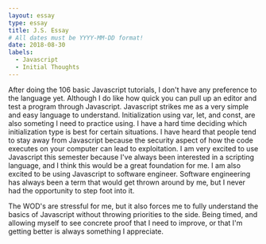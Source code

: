```yaml
---
layout: essay
type: essay
title: J.S. Essay
# All dates must be YYYY-MM-DD format!
date: 2018-08-30
labels:
  - Javascript
  - Initial Thoughts
---
```



After doing the 106 basic Javascript tutorials, I don't have any preference to the language yet. Although I do like how quick you can pull up an editor and test a program through Javascript. Javascript strikes me as a very simple and easy language to understand. Initialization using var, let, and const, are also someting I need to practice using. I have a hard time deciding which initialization type is best for certain situations. I have heard that people tend to stay away from Javascript because the security aspect of how the code executes on your computer can lead to exploitation. I am very excited to use Javascript this semester because I've always been interested in a scripting language, and I think this would be a great foundation for me. I am also excited to be using Javascript to software engineer. Software engineering has always been a term that would get thrown around by me, but I never had the opportunity to step foot into it.

The WOD's are stressful for me, but it also forces me to fully understand the basics of Javascript without throwing priorities to the side. Being timed, and allowing myself to see concrete proof that I need to improve, or that I'm getting better is always something I appreciate.

